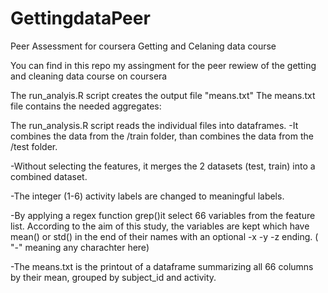 GettingdataPeer
===============

Peer Assessment for coursera Getting and Celaning data course

You can find in this repo my assingment for the peer rewiew of the getting and cleaning data course on coursera

The run_analyis.R script creates the output file "means.txt"
The means.txt file contains the needed aggregates:

The run_analysis.R script reads the individual files into dataframes.
-It combines the  data from the /train folder, than combines the data from the  /test folder.

-Without selecting the features, it merges the 2 datasets (test, train) into a combined dataset.

-The integer (1-6) activity labels are changed to meaningful labels.

-By applying a regex function grep()it select 66 variables from the feature list. 
According to the aim of this study, the variables are kept which have mean() or std() in the end of their names with an optional -x -y -z ending.  ( "-" meaning any charachter here)

-The means.txt is the printout of a dataframe summarizing all 66 columns by their mean,  grouped by subject_id and activity.


